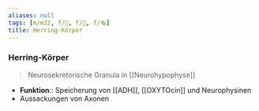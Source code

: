 ```yaml
---
aliases: null
tags: [m/m22, f/🧠, f/🔬, f/🗞️]
title: Herring-Körper
---
```

### Herring-Körper
> Neurosekretorische Granula in [[Neurohypophyse]]
- **Funktion**:: Speicherung von [[ADH]], [[OXYTOcin]] und Neurophysinen
- Aussackungen von Axonen